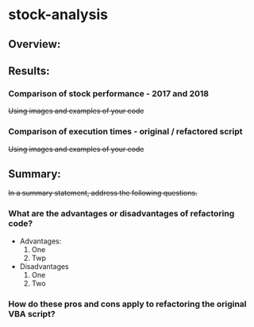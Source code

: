 # stock-analysis

## Overview:


## Results: 

### Comparison of stock performance - 2017 and 2018
~~Using images and examples of your code~~
### Comparison of execution times - original  / refactored script
~~Using images and examples of your code~~
## Summary: 
~~In a summary statement, address the following questions.~~

### What are the advantages or disadvantages of refactoring code?
- Advantages: 
  1. One
  2. Twp
- Disadvantages
  1. One
  2. Two
### How do these pros and cons apply to refactoring the original VBA script?

